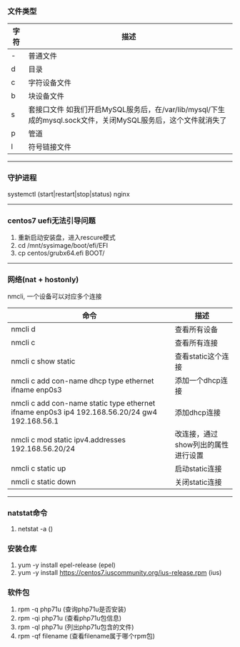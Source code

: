 ### 文件类型
| 字符 | 描述 |
|----|----|
| \- |普通文件|
| d |目录|
| c |字符设备文件|
| b |块设备文件|
| s |套接口文件 如我们开启MySQL服务后，在/var/lib/mysql/下生成的mysql.sock文件，关闭MySQL服务后，这个文件就消失了|
| p |管道|
| l |符号链接文件|

***

### 守护进程
systemctl (start|restart|stop|status) nginx

***

### centos7 uefi无法引导问题
1. 重新启动安装盘，进入rescure模式
2. cd /mnt/sysimage/boot/efi/EFI
3. cp centos/grubx64.efi BOOT/

***

### 网络(nat + hostonly)
nmcli, 一个设备可以对应多个连接

| 命令  |  描述 |
|------|------|
|nmcli d|查看所有设备|
|nmcli c|查看所有连接|
|nmcli c show static|查看static这个连接|
|nmcli c add con-name dhcp type ethernet ifname enp0s3|添加一个dhcp连接|
|nmcli c add con-name static type ethernet ifname enp0s3 ip4 192.168.56.20/24 gw4 192.168.56.1|添加dhcp连接|
|nmcli c mod static ipv4.addresses 192.168.56.20/24|改连接，通过show列出的属性进行设置|
|nmcli c static up|启动static连接|
|nmcli c static down|关闭static连接|

***

### natstat命令
1. netstat -a ()



### 安装仓库
1. yum -y install epel-release (epel)
2. yum -y install https://centos7.iuscommunity.org/ius-release.rpm (ius)

### 软件包
1. rpm -q php71u (查询php71u是否安装)
2. rpm -qi php71u (查看php71u包信息)
3. rpm -ql php71u (列出php71u包含的文件)
4. rpm -qf filename (查看filename属于哪个rpm包)
